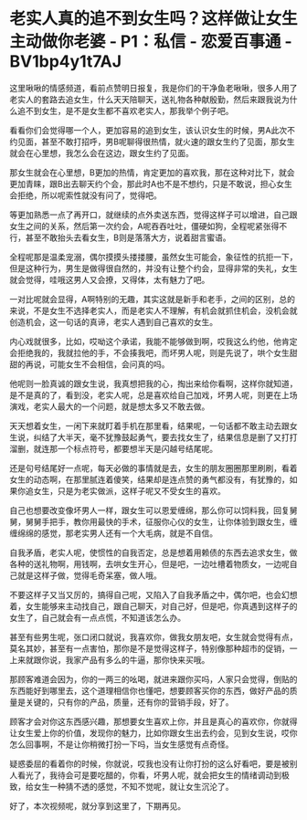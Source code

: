 # 老实人真的追不到女生吗？这样做让女生主动做你老婆 - P1：私信 - 恋爱百事通 - BV1bp4y1t7AJ

这里啾啾的情感频道，看前点赞明日报复，我是你们的干净鱼老啾啾，很多人用了老实人的套路去追女生，什么天天陪聊天，送礼物各种献殷勤，然后来跟我说为什么追不到女生，是不是女生都不喜欢老实人，那我举个例子吧。

看看你们会觉得哪一个人，更加容易的追到女生，该认识女生的时候，男A此次不约见面，甚至不敢打招呼，男B呢聊得很热情，就火速的跟女生约了见面，那女生就会在心里想，我怎么会在这边，跟女生约了见面。

那女生就会在心里想，B更加的热情，肯定更加的喜欢我，那在这种对比下，就会更加青睐，跟B出去聊天约个会，那此时A也不是不想约，只是不敢说，担心女生会拒绝，所以呢索性就没有问了，觉得吧。

等更加熟悉一点了再开口，就继续的点外卖送东西，觉得这样子可以增进，自己跟女生之间的关系，然后第一次约会，A呢吞吞吐吐，僵硬如狗，全程呢紧张得不行，甚至不敢抬头去看女生，B则是落落大方，说着甜言蜜语。

全程呢那是温柔宠溺，偶尔摸摸头搂搂腰，虽然女生可能会，象征性的抗拒一下，但是这种行为，男生是做得很自然的，并没有让整个约会，显得非常的失礼，女生就会觉得，哇哦这男人又会撩，又得体，太有魅力了吧。

一对比呢就会显得，A啊特别的无趣，其实这就是新手和老手，之间的区别，总的来说，不是女生不选择老实人，而是老实人不理解，有机会就抓住机会，没机会就创造机会，这一句话的真谛，老实人遇到自己喜欢的女生。

内心戏就很多，比如，哎呦这个承诺，我能不能够做到啊，哎我这么约他，他肯定会拒绝我的，我就拉他的手，不会揍我吧，而坏男人呢，则是先说了，哄个女生甜甜的再说，可能女生不会相信，会问真的吗。

他呢则一脸真诚的跟女生说，我真想把我的心，掏出来给你看啊，这样你就知道，是不是真的了，看到没，老实人呢，总是喜欢给自己加戏，坏男人呢，则更在上场演戏，老实人最大的一个问题，就是想太多又不敢去做。

天天想着女生，一闲下来就盯着手机在那里看，结果呢，一句话都不敢主动去跟女生说，纠结了大半天，毫不犹豫鼓起勇气，要去找女生了，结果信息是删了又打打溜删，就连那一个标点符号，都要想半天是闪越号结尾呢。

还是句号结尾好一点呢，每天必做的事情就是去，女生的朋友圈圈那里刷刷，看着女生的动态啊，在那里腻连着傻笑，结果却是连点赞的勇气都没有，有犹豫的，如果你追女生，只是为老实做派，这样子呢又不受女生的喜欢。

自己也想要改变像坏男人一样，跟女生可以恩爱缠绵，那么你可以饲料我，回复舅舅，舅舅手把手，教你用最快的手术，征服你心仪的女生，让你体验到跟女生，缠缠绵绵的感觉，那老实男人还有一个大毛病，就是不自信。

自我矛盾，老实人呢，使惯性的自我否定，总是想着用赖债的东西去追求女生，做各种的送礼物啊，用钱啊，去哄女生开心，但是吧，一边吐槽着物质女，一边呢自己就是这样子做，觉得毛奇呆塞，做人哦。

不要这样子又当又厉的，搞得自己呢，又陷入了自我矛盾之中，偶尔吧，也会幻想着，女生能够来主动找自己，跟自己聊天，对自己好，但是吧，你真遇到这样子的女生了，自己就会有一点点慌，不知道该怎么办。

甚至有些男生呢，张口闭口就说，我喜欢你，做我女朋友吧，女生就会觉得有点，莫名其妙，甚至有一点害怕，那你是不是觉得这样子，特别像那种超市的促销，一上来就跟你说，我家产品有多么的牛逼，那你快来买哦。

那顾客难道会因为，你的一两三的吆喝，就进来跟你买吗，人家只会觉得，倒贴的东西能好到哪里去，这个道理相信你也懂吧，想要顾客买你的东西，做好产品的质量是关键的，只有你的产品，质量，还有你的营销手段，好了。

顾客才会对你这东西感兴趣，那想要女生喜欢上你，并且是真心的喜欢你，你就得让女生爱上你的价值，发现你的魅力，比如你跟女生出去约会，见到女生说，哎你怎么回事啊，不是让你稍微打扮一下吗，当女生感觉有点奇怪。

疑惑委屈的看着你的时候，你就说，哎我也没有让你打扮的这么好看吧，要是被别人看光了，我待会可是要吃醋的，你看，坏男人呢，就会把女生的情绪调动到极致，给女生一种猜不透的感觉，不知不觉呢，就让女生沉沦了。

好了，本次视频呢，就分享到这里了，下期再见。